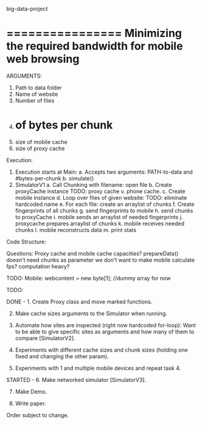 big-data-project

================
Minimizing the required bandwidth for mobile web browsing
================

ARGUMENTS:
1. Path to data folder
2. Name of website
3. Number of files
4. # of bytes per chunk
5. size of mobile cache
6. size of proxy cache



Execution:
1. Execution starts at Main: 
	a. Accepts two arguments: PATH-to-data and #bytes-per-chunk
	b. simulate()
2. SimulatorV1
	a. Call Chunking with filename: open file
	b. Create proxyCache instance					TODO: proxy cache v. phone cache.
	c. Create mobile instance
	d. Loop over files of given website: 			TODO: eliminate hardcoded name
	e. For each file: create an arraylist of chunks
	f. Create fingerprints of all chunks
	g. send fingerprints to mobile
	h. send chunks to proxyCache
	i. mobile sends an arraylist of needed fingerprints
	j. proxycache prepares arraylist of chunks
	k. mobile receives needed chunks
	l. mobile reconstructs data
	m. print stats

Code Structure:


Questions: 
Proxy cache and mobile cache capacities?
prepareData() doesn't need chunks as parameter
we don't want to make mobile calculate fps? computation heavy?


TODO:
	Mobile:
	webcontent = new byte[1]; //dummy array for now



TODO:

DONE - 1. Create Proxy class and move marked functions.

2. Make cache sizes arguments to the Simulator when running.

3. Automate how sites are inspected (right now hardcoded for-loop): Want to be able to give specific sites as arguments and how many of them to compare \[SimulatorV2\].

4. Experiments with different cache sizes and chunk sizes (holding one fixed and changing the other param).

5. Experiments with 1 and multiple mobile devices and repeat task 4.

STARTED - 6. Make networked simulator \[SimulatorV3\].

7. Make Demo.

8. Write paper.

Order subject to change.
